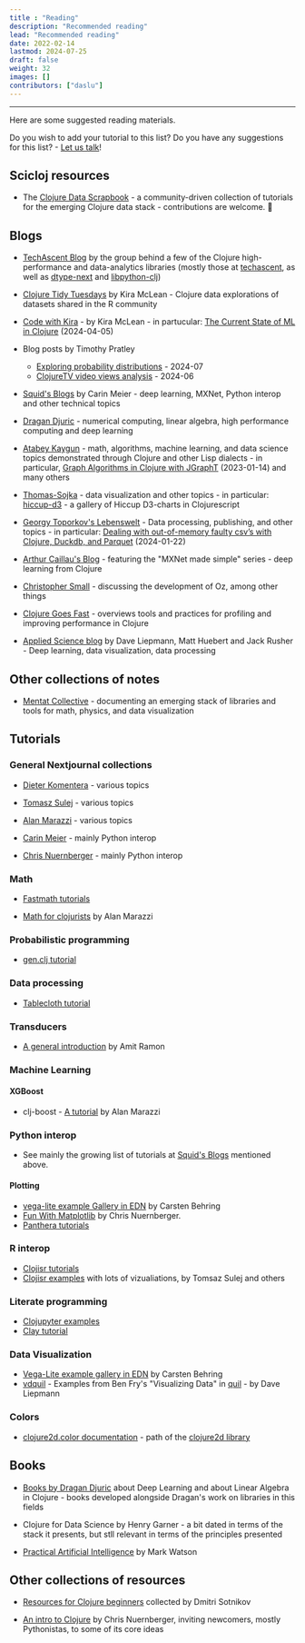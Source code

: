 ```yaml
---
title : "Reading"
description: "Recommended reading"
lead: "Recommended reading"
date: 2022-02-14
lastmod: 2024-07-25
draft: false
weight: 32
images: []
contributors: ["daslu"]
---
```


-----------------------------------------------------------------------------------------

Here are some suggested reading materials.

Do you wish to add your tutorial to this list? Do you have any suggestions for this list? - [Let us talk](../../community/contact)!

## Scicloj resources
- The [Clojure Data Scrapbook](https://scicloj.github.io/clojure-data-scrapbook/) - a community-driven collection of tutorials for the emerging Clojure data stack - contributions are welcome. :pray:

## Blogs

- [TechAscent Blog](https://techascent.com/blog/) by the group behind a few of the Clojure high-performance and data-analytics libraries (mostly those at [techascent](https://github.com/techascent/), as well as [dtype-next](https://github.com/cnuernber/dtype-next) and [libpython-clj](https://github.com/clj-python/libpython-clj))

- [Clojure Tidy Tuesdays](https://kiramclean.github.io/clojure-tidy-tuesdays/) by Kira McLean - Clojure data explorations of datasets shared in the R community

- [Code with Kira](https://codewithkira.com/index.html) - by Kira McLean - in partucular: [The Current State of ML in Clojure](https://codewithkira.com/index.html) (2024-04-05)

- Blog posts by Timothy Pratley
  - [Exploring probability distributions](https://timothypratley.github.io/howtocodeablog/2024-07/docs/three_distributions_that_underpin_everything.html) - 2024-07
  - [ClojureTV video views analysis](https://timothypratley.github.io/happyapi/happy.notebook.youtube_clojuretv.html) - 2024-06

- [Squid's Blogs](https://gigasquidsoftware.com) by Carin Meier - deep learning, MXNet, Python interop and other technical topics

- [Dragan Djuric](https://dragan.rocks) - numerical computing, linear algebra, high performance computing and deep learning

- [Atabey Kaygun](https://kaygun.github.io/) - math, algorithms, machine learning, and data science topics demonstrated through Clojure and other Lisp dialects - in particular, [Graph Algorithms in Clojure with JGraphT](https://kaygun.github.io/clean/2023-01-14-graph_algorithms_in_clojure_with_jgrapht.html) (2023-01-14) and many others

- [Thomas-Sojka](https://thomas-sojka.tech/) - data visualization and other topics - in particular: [hiccup-d3](https://rollacaster.github.io/hiccup-d3/) - a gallery of Hiccup D3-charts in Clojurescript

- [Georgy Toporkov's Lebenswelt](https://lebenswelt.space/) - Data processing, publishing, and other topics - in particular: [Dealing with out-of-memory faulty csv’s with Clojure, Duckdb, and Parquet](https://lebenswelt.space/blog-posts/processing-faulty-csv-with-clojure-duckdb-parquet/) (2024-01-22)

- [Arthur Caillau's Blog](https://arthurcaillau.com/blog/) - featuring the "MXNet made simple" series - deep learning from Clojure

- [Christopher Small](http://metasoarous.com/blog) - discussing the development of Oz, among other things

- [Clojure Goes Fast](http://clojure-goes-fast.com/blog/) - overviews tools and practices for profiling and improving performance in Clojure

- [Applied Science blog](http://www.appliedscience.studio/articles/index.html) by Dave Liepmann, Matt Huebert and Jack Rusher - Deep learning, data visualization, data processing

## Other collections of notes

- [Mentat Collective](https://github.com/mentat-collective) - documenting an emerging stack of libraries and tools for math, physics, and data visualization

## Tutorials 

### General Nextjournal collections

- [Dieter Komentera](https://nextjournal.com/kommen) - various topics

- [Tomasz Sulej](https://nextjournal.com/generateme/) - various topics

- [Alan Marazzi](https://nextjournal.com/alan/) - various topics

- [Carin Meier](https://nextjournal.com/gigasquid) - mainly Python interop

- [Chris Nuernberger](https://nextjournal.com/chrisn) - mainly Python interop

### Math

- [Fastmath tutorials](https://github.com/generateme/fastmath?tab=readme-ov-file#clerk-notebooks---wip)

- [Math for clojurists](https://alanmarazzi.gitlab.io/blog/posts/2020-3-23-math-for-clojurists/) by Alan Marazzi

### Probabilistic programming
- [gen.clj tutorial](https://inferenceql.github.io/gen.clj/)

### Data processing
- [Tablecloth tutorial](https://scicloj.github.io/tablecloth/)

### Transducers
- [A general introduction](https://nbviewer.jupyter.org/github/amitramon/clojure-keynotes/blob/master/notebooks/transducers.ipynb) by Amit Ramon
 
### Machine Learning
#### XGBoost
- clj-boost - [A tutorial](https://towardsdatascience.com/machine-learning-clojure-xgboost-clj-boost-e0d1339df1e1) by Alan Marazzi

### Python interop
- See mainly the growing list of tutorials at [Squid's Blogs](https://gigasquidsoftware.com) mentioned above.

#### Plotting
- [vega-lite example Gallery in EDN](https://github.clerk.garden/behrica/vl-galery/commit/cbc1d1f044b2ac81a39453bf32f72cfce71d0b29/#bar_grouped_repeated) by Carsten Behring
- [Fun With Matplotlib](https://nextjournal.com/chrisn/fun-with-matplotlib) by Chris Nuernberger.
- [Panthera tutorials](https://github.com/alanmarazzi/panthera#examples)

### R interop
- [Clojisr tutorials](https://github.com/scicloj/clojisr#tutorials)
- [Clojisr examples](https://github.com/scicloj/clojisr-examples) with lots of vizualiations, by Tomsaz Sulej and others

### Literate programming
- [Clojupyter examples](https://github.com/clojupyter/clojupyter/tree/master/examples)
- [Clay tutorial](https://scicloj.github.io/clay/)

### Data Visualization
- [Vega-Lite example gallery in EDN](https://github.clerk.garden/behrica/vl-galery/commit/cbc1d1f044b2ac81a39453bf32f72cfce71d0b29/) by Carsten Behring
- [vdquil](https://github.com/daveliepmann/vdquil) - Examples from Ben Fry's "Visualizing Data" in [quil](https://github.com/quil/quil) - by Dave Liepmann

### Colors
- [clojure2d.color documentation](https://clojure2d.github.io/clojure2d/docs/notebooks/notebooks/color.html) - path of the [clojure2d library](https://github.com/Clojure2D/clojure2d)

## Books

- [Books by Dragan Djuric](https://dragan.rocks/articles/19/Judge-a-clojure-programming-book-by-its-cover) about Deep Learning and about Linear Algebra in Clojure - books developed alongside Dragan's work on libraries in this fields

- Clojure for Data Science by Henry Garner - a bit dated in terms of the stack it presents, but stll relevant in terms of the principles presented

- [Practical Artificial Intelligence](https://leanpub.com/clojureai) by Mark Watson

## Other collections of resources

- [Resources for Clojure beginners](https://gist.github.com/yogthos/be323be0361c589570a6da4ccc85f58f) collected by Dmitri Sotnikov

- [An intro to Clojure](https://clj-python.github.io/libpython-clj/new-to-clojure.html) by Chris Nuernberger, inviting newcomers, mostly Pythonistas, to some of its core ideas
